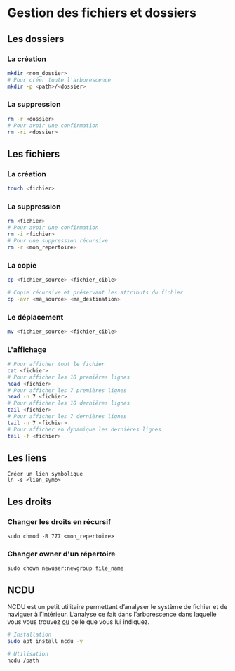 # Gestion des fichiers et dossiers



## Les dossiers

### La création

```bash
mkdir <nom_dossier>
# Pour créer toute l'arborescence
mkdir -p <path>/<dossier>
```

### La suppression

```bash
rm -r <dossier>
# Pour avoir une confirmation
rm -ri <dossier>
```



## Les fichiers

### La création

```bash
touch <fichier>
```

### La suppression

```bash
rm <fichier>
# Pour avoir une confirmation
rm -i <fichier>
# Pour une suppression récursive
rm -r <mon_repertoire>
```

### La copie

```bash
cp <fichier_source> <fichier_cible>

# Copie récursive et préservant les attributs du fichier
cp -avr <ma_source> <ma_destination>
```

### Le déplacement

```bash
mv <fichier_source> <fichier_cible>
```

### L'affichage

```bash
# Pour afficher tout le fichier
cat <fichier>
# Pour afficher les 10 premières lignes
head <fichier>
# Pour afficher les 7 premières lignes
head -n 7 <fichier>
# Pour afficher les 10 dernières lignes
tail <fichier>
# Pour afficher les 7 dernières lignes
tail -n 7 <fichier>
# Pour afficher en dynamique les dernières lignes
tail -f <fichier>
```



## Les liens

```shell
Créer un lien symbolique
ln -s <lien_symb>
```



## Les droits

### Changer les droits en récursif

```shell
sudo chmod -R 777 <mon_repertoire>
```

### Changer owner d'un répertoire

```shell
sudo chown newuser:newgroup file_name
```



## NCDU

NCDU est un petit utilitaire permettant d’analyser le système de fichier et de naviguer à l’intérieur.
L’analyse ce fait dans l’arborescence dans laquelle vous vous trouvez <u>ou</u> celle que vous lui indiquez.

```bash
# Installation
sudo apt install ncdu -y

# Utilisation
ncdu /path
```

